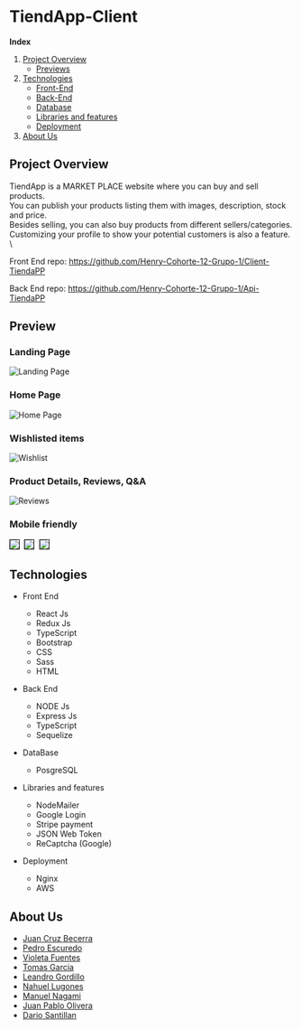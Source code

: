 # TiendApp-Client

**Index** 
1. [Project Overview](#id1)
    * [Previews](#id4)
2. [Technologies](#id2)
    * [Front-End](#id5)
    * [Back-End](#id6)
    * [Database](#id7)
    * [Libraries and features](#id8)
    * [Deployment](#id9)
3. [About Us](#id3)


## Project Overview <a name='id1'></a>

TiendApp is a MARKET PLACE website where you can buy and sell products.\
You can publish your products listing them with images, description, stock and price.\
Besides selling, you can also buy products from different sellers/categories. \
Customizing your profile to show your potential customers is also a feature. \


Front End repo: https://github.com/Henry-Cohorte-12-Grupo-1/Client-TiendaPP

Back End repo: https://github.com/Henry-Cohorte-12-Grupo-1/Api-TiendaPP


## Preview <a name='id4'></a>

### Landing Page
![Landing Page](https://github.com/Henry-Cohorte-12-Grupo-1/Client-TiendaPP/blob/Client-Development/readme-images/landing.png)

### Home Page
![Home Page](https://github.com/Henry-Cohorte-12-Grupo-1/Client-TiendaPP/blob/Client-Development/readme-images/home.png)

### Wishlisted items
![Wishlist](https://github.com/Henry-Cohorte-12-Grupo-1/Client-TiendaPP/blob/Client-Development/readme-images/wishlist.png)

### Product Details, Reviews, Q&A
![Reviews](https://github.com/Henry-Cohorte-12-Grupo-1/Client-TiendaPP/blob/Client-Development/readme-images/reviews.png)

### Mobile friendly
<kbd>
    <img src="https://github.com/Henry-Cohorte-12-Grupo-1/Client-TiendaPP/blob/Client-Development/readme-images/dashboard.png" style="border: 1px solid black" />
</kbd>


<kbd>
    <img src="https://github.com/Henry-Cohorte-12-Grupo-1/Client-TiendaPP/blob/Client-Development/readme-images/sidebar.png" style="border: 1px solid black"/>
</kbd>


<kbd>
    <img src="https://github.com/Henry-Cohorte-12-Grupo-1/Client-TiendaPP/blob/Client-Development/readme-images/create%20product.png" style="border: 1px solid black"/>
</kbd>



## Technologies <a name='id2'></a>

* Front End <a name='id5'></a>
    * React Js
    * Redux Js
    * TypeScript
    * Bootstrap
    * CSS
    * Sass
    * HTML

* Back End <a name='id6'></a>
    * NODE Js 
    * Express Js 
    * TypeScript
    * Sequelize

* DataBase <a name='id7'></a>
    * PosgreSQL

* Libraries and features <a name='id8'></a>
    * NodeMailer
    * Google Login
    * Stripe payment
    * JSON Web Token
    * ReCaptcha (Google)

* Deployment <a name='id9'></a>
    * Nginx
    * AWS

## About Us <a name='id3'></a>

- [Juan Cruz Becerra](https://github.com/lib76)
- [Pedro Escuredo](https://github.com/Edropem)
- [Violeta Fuentes](https://github.com/Violeta-Fuentes)
- [Tomas Garcia](https://github.com/Tomasggarcia)
- [Leandro Gordillo](https://github.com/leandrojg)
- [Nahuel Lugones](https://github.com/Astr0b0i)
- [Manuel Nagami](https://github.com/Panes0)
- [Juan Pablo Olivera](https://github.com/Jupaolivera)
- [Dario Santillan](https://github.com/SantillanDario)
